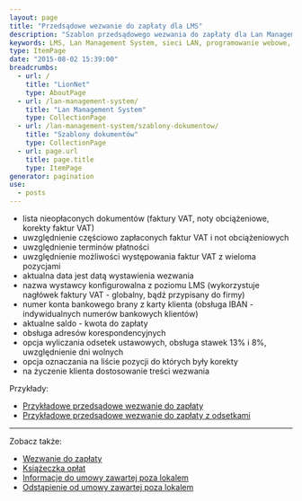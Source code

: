 ```yaml
---
layout: page
title: "Przedsądowe wezwanie do zapłaty dla LMS"
description: "Szablon przedsądowego wezwania do zapłaty dla Lan Management System"
keywords: LMS, Lan Management System, sieci LAN, programowanie webowe, platformy VoIP, dodatki, komponenty, LMS GIT, LMS INET, wezwanie do zapłaty, przedsądowe wezwanie do zapłaty, ostateczne przedsądowe wezwanie do zapłaty, druki wpłat
type: ItemPage
date: "2015-08-02 15:39:00"
breadcrumbs:
  - url: /
    title: "LionNet"
    type: AboutPage
  - url: /lan-management-system/
    title: "Lan Management System"
    type: CollectionPage
  - url: /lan-management-system/szablony-dokumentow/
    title: "Szablony dokumentów"
    type: CollectionPage
  - url: page.url
    title: page.title
    type: ItemPage
generator: pagination
use:
  - posts
---
```


 * lista nieopłaconych dokumentów (faktury VAT, noty obciążeniowe, korekty faktur VAT)
 * uwzględnienie częściowo zapłaconych faktur VAT i not obciążeniowych
 * uwzględnienie terminów płatności
 * uwzględnienie możliwości występowania faktur VAT z wieloma pozycjami
 * aktualna data jest datą wystawienia wezwania
 * nazwa wystawcy konfigurowalna z poziomu LMS (wykorzystuje nagłówek faktury VAT - globalny, bądź przypisany do firmy)
 * numer konta bankowego brany z karty klienta (obsługa IBAN - indywidualnych numerów bankowych klientów)
 * aktualne saldo - kwota do zapłaty
 * obsługa adresów korespondencyjnych
 * opcja wyliczania odsetek ustawowych, obsługa stawek 13% i 8%, uwzględnienie dni wolnych
 * opcja oznaczania na liście pozycji do których były korekty
 * na życzenie klienta dostosowanie treści wezwania

Przykłady:

 * [Przykładowe przedsądowe wezwanie do zapłaty](/assets/img/szablony_dokumentow/przedsadowe_wezwanie_do_zaplaty_przyklad.pdf)
 * [Przykładowe przedsądowe wezwanie do zapłaty z odsetkami](/assets/img/szablony_dokumentow/przedsadowe_wezwanie_do_zaplaty_odsetki_ustawowe_przyklad.pdf)

* * *

Zobacz także:

 * [Wezwanie do zapłaty](/lan-management-system/szablony-dokumentow/wezwanie-do-zaplaty)
 * [Książeczka opłat](/lan-management-system/szablony-dokumentow/ksiazeczka-oplat)
 * [Informacje do umowy zawartej poza lokalem](/lan-management-system/szablony-dokumentow/informacje-do-umowy-zawartej-poza-lokalem)
 * [Odstąpienie od umowy zawartej poza lokalem](/lan-management-system/szablony-dokumentow/odstapienie-od-umowy-zawartej-poza-lokalem)
